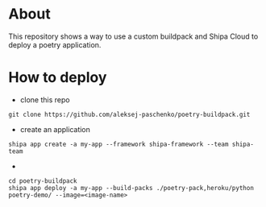 
# About

This repository shows a way to use a custom buildpack and Shipa Cloud to deploy a poetry application.

# How to deploy 

* clone this repo
```shell
git clone https://github.com/aleksej-paschenko/poetry-buildpack.git
```

* create an application
```shell
shipa app create -a my-app --framework shipa-framework --team shipa-team
```

* 
```shell
cd poetry-buildpack
shipa app deploy -a my-app --build-packs ./poetry-pack,heroku/python poetry-demo/ --image=<image-name> 
```
